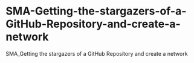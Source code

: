 # SMA-Getting-the-stargazers-of-a-GitHub-Repository-and-create-a-network
SMA_Getting the stargazers of a GitHub Repository and create a network
